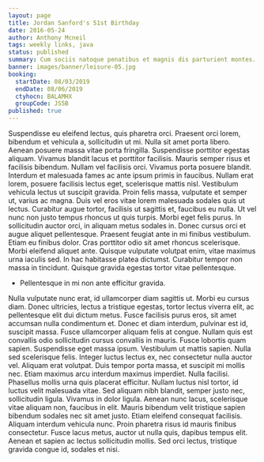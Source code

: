 ```yaml
---
layout: page
title: Jordan Sanford's 51st Birthday
date: 2016-05-24
author: Anthony Mcneil
tags: weekly links, java
status: published
summary: Cum sociis natoque penatibus et magnis dis parturient montes.
banner: images/banner/leisure-05.jpg
booking:
  startDate: 08/03/2019
  endDate: 08/06/2019
  ctyhocn: BALAMHX
  groupCode: JS5B
published: true
---
```

Suspendisse eu eleifend lectus, quis pharetra orci. Praesent orci lorem, bibendum et vehicula a, sollicitudin ut mi. Nulla sit amet porta libero. Aenean posuere massa vitae porta fringilla. Suspendisse porttitor egestas aliquam. Vivamus blandit lacus et porttitor facilisis. Mauris semper risus et facilisis bibendum. Nullam vel facilisis orci. Vivamus porta posuere blandit. Interdum et malesuada fames ac ante ipsum primis in faucibus. Nullam erat lorem, posuere facilisis lectus eget, scelerisque mattis nisl.
Vestibulum vehicula lectus ut suscipit gravida. Proin felis massa, vulputate et semper ut, varius ac magna. Duis vel eros vitae lorem malesuada sodales quis ut lectus. Curabitur augue tortor, facilisis ut sagittis et, faucibus eu nulla. Ut vel nunc non justo tempus rhoncus ut quis turpis. Morbi eget felis purus. In sollicitudin auctor orci, in aliquam metus sodales in. Donec cursus orci et augue aliquet pellentesque. Praesent feugiat ante in mi finibus vestibulum. Etiam eu finibus dolor. Cras porttitor odio sit amet rhoncus scelerisque. Morbi eleifend aliquet ante. Quisque vulputate volutpat enim, vitae maximus urna iaculis sed. In hac habitasse platea dictumst. Curabitur tempor non massa in tincidunt. Quisque gravida egestas tortor vitae pellentesque.

* Pellentesque in mi non ante efficitur gravida.

Nulla vulputate nunc erat, id ullamcorper diam sagittis ut. Morbi eu cursus diam. Donec ultricies, lectus a tristique egestas, tortor lectus viverra elit, ac pellentesque elit dui dictum metus. Fusce facilisis purus eros, sit amet accumsan nulla condimentum et. Donec et diam interdum, pulvinar est id, suscipit massa. Fusce ullamcorper aliquam felis at congue. Nullam quis est convallis odio sollicitudin cursus convallis in mauris. Fusce lobortis quam sapien. Suspendisse eget massa ipsum. Vestibulum ut mattis sapien. Nulla sed scelerisque felis. Integer luctus lectus ex, nec consectetur nulla auctor vel. Aliquam erat volutpat. Duis tempor porta massa, et suscipit mi mollis nec. Etiam maximus arcu interdum maximus imperdiet.
Nulla facilisi. Phasellus mollis urna quis placerat efficitur. Nullam luctus nisl tortor, id luctus velit malesuada vitae. Sed aliquam nibh blandit, semper justo nec, sollicitudin ligula. Vivamus in dolor ligula. Aenean nunc lacus, scelerisque vitae aliquam non, faucibus in elit. Mauris bibendum velit tristique sapien bibendum sodales nec sit amet justo. Etiam eleifend consequat facilisis. Aliquam interdum vehicula nunc. Proin pharetra risus id mauris finibus consectetur. Fusce lacus metus, auctor ut nulla quis, dapibus tempus elit. Aenean et sapien ac lectus sollicitudin mollis. Sed orci lectus, tristique gravida congue id, sodales et nisi.
